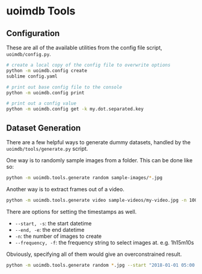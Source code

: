 # uoimdb Tools

## Configuration

These are all of the available utilities from the config file script, `uoimdb/config.py`.

```bash
# create a local copy of the config file to overwrite options
python -m uoimdb.config create 
sublime config.yaml

# print out base config file to the console
python -m uoimdb.config print

# print out a config value
python -m uoimdb.config get -k my.dot.separated.key
```

## Dataset Generation

There are a few helpful ways to generate dummy datasets, handled by the `uoimdb/tools/generate.py` script.

One way is to randomly sample images from a folder. This can be done like so:

```bash
python -m uoimdb.tools.generate random sample-images/*.jpg
```

Another way is to extract frames out of a video. 

```bash
python -m uoimdb.tools.generate video sample-videos/my-video.jpg -n 1000 # limit 1000 frames
```

There are options for setting the timestamps as well.
- `--start, -s`: the start datetime
- `--end, -e`: the end datetime
- `-n`: the number of images to create
- `--frequency, -f`: the frequency string to select images at. e.g. 1h15m10s

Obviously, specifying all of them would give an overconstrained result. 

```bash
python -m uoimdb.tools.generate random *.jpg --start "2018-01-01 05:00:06" --end "2018-01-01 05:00:06" -f 10m
```

